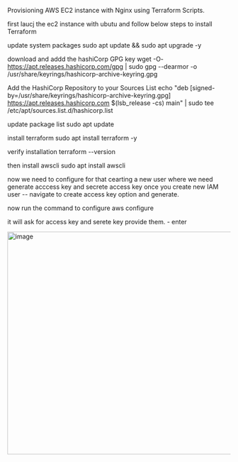 Provisioning AWS EC2 instance with Nginx using Terraform Scripts.

first laucj the ec2 instance with ubutu and follow below steps to install Terraform

update system packages
sudo apt update && sudo apt upgrade -y

download and addd the hashiCorp GPG key
wget -O- https://apt.releases.hashicorp.com/gpg | sudo gpg --dearmor -o /usr/share/keyrings/hashicorp-archive-keyring.gpg

Add the HashiCorp Repository to your Sources List
echo "deb [signed-by=/usr/share/keyrings/hashicorp-archive-keyring.gpg] https://apt.releases.hashicorp.com $(lsb_release -cs) main" | sudo tee /etc/apt/sources.list.d/hashicorp.list
 
update package list
sudo apt update
 
install terraform
sudo apt install terraform -y

verify installation
terraform --version


then install awscli 
sudo apt install awscli


now we need to configure for that cearting a new user where we need generate acccess key and secrete access key
once you create new IAM user -- navigate to create access key option and generate.

now run the command to configure
aws configure 

it will ask for access key and serete key provide them. - enter




<img width="1451" height="502" alt="image" src="https://github.com/user-attachments/assets/609af633-c155-483c-96b6-4c3d47b3c580" />

